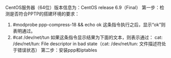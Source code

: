 CentOS服务器（64位）版本信息为：CentOS release 6.9（Final）
第一步：检测是否符合PPTP的搭建环境的要求：
  1. #modprobe ppp-compress-18 && echo ok 
     这条指令执行之后，显示“ok”则表明通过。
  2. #cat /dev/net/tun
     如果这条指令显示结果为下面的文本，则表示通过：
     cat: /dev/net/tun: File descriptor in bad state（cat: /dev/net/tun: 文件描述符处于错误状态）
第二步：安装ppp和iptables
  